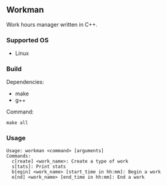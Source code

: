 ## Workman

Work hours manager written in C++.

### Supported OS

- Linux

### Build

Dependencies:

- make
- g++

Command:

```
make all
```

### Usage

```
Usage: workman <command> [arguments]
Commands:
  c[reate] <work_name>: Create a type of work
  s[tats]: Print stats
  b[egin] <work_name> [start_time in hh:mm]: Begin a work
  e[nd] <work_name> [end_time in hh:mm]: End a work
```
